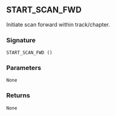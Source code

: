 ## START\_SCAN\_FWD

Initiate scan forward within track/chapter.


### Signature

`START_SCAN_FWD ()`


### Parameters

`None`


### Returns

`None`